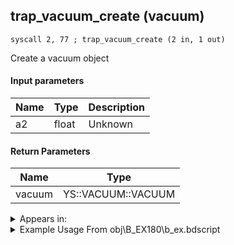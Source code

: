 ## trap_vacuum_create (vacuum)

`syscall 2, 77 ; trap_vacuum_create (2 in, 1 out)`

Create a vacuum object

#### Input parameters
| Name | Type | Description
|------|------|------------
| a2   | float   | Unknown


#### Return Parameters
| Name | Type
|------|-----
| vacuum   | YS::VACUUM::VACUUM   


<details>
	<summary>Appears in:</summary>
| filename | Entity (obj)
|----------|-------------
| obj\B_EX180\b_ex.bdscript       | ((?) Xemnas’s dragon (Throne))          
| obj\B_EX260\b_ex.bdscript       | ((B) Xemnas (Armor))          
| obj\B_EX370\b_ex.bdscript       | ((B) Zexion (Absent Silhouette))          
| obj\B_EX420\b_ex.bdscript       | ((B) Lingering Will)          
| obj\B_NM110\b_nm.bdscript       | ((B) The Experiment)          
| obj\B_NM110_L_ARM\b_nm.bdscript       | ((B) The Experiment (Left Hand))          
| obj\F_WI310\f_wi.bdscript       | ((F) ??? (WI))          
| obj\M_EX120\m_ex.bdscript       | ((M) Emerald Blues)          
| obj\M_EX120_HB\m_ex.bdscript       | ((M) Spring Metal)          
| obj\M_EX120_NM\m_ex.bdscript       | ((M) Emerald Blues (NM))          
| obj\M_EX120_TR\m_ex.bdscript       | ((M) Emerald Blues (TR))          
| obj\M_EX210\m_ex.bdscript       | ((M) Air Pirate)          
| obj\M_EX210_HB\m_ex.bdscript       | ((M) Aerial Viking)          
| obj\M_EX880_DANCER\m_ex.bdscript       | ((M) Demyx’s water form)          
| obj\M_EX880_DANCER_EH\m_ex.bdscript       | ((M) Demyx’s water form (EH))          
| obj\M_EX880_DANCER_LV99\m_ex.bdscript       | ((M) Demyx’s water form (Data))          
| obj\N_CM000_BTL\n_cm.bdscript       | ((N) Marluxia (BTL) (CM))          
| obj\N_CM020_BTL\n_cm.bdscript       | ((N) Lexaeus (BTL) (CM))          
| obj\N_HB630\n_hb.bdscript       | ((N) Sephiroth (HB))          

</details>

<details>
	<summary>Example Usage From obj\B_EX180\b_ex.bdscript</summary>
```
L5403:
 pushFromPAi L11078 ; ___ai 'vacuum' (L11078)
 syscall 0, 2 ; trap_puts (1 in, 0 out)
 pushFromPSp 32
 pushFromFSp 72
 syscall 2, 77 ; trap_vacuum_create (2 in, 1 out)
 popToWp W4264
 pushFromFSp 8
 syscall 2, 13 ; trap_attack_free (1 in, 0 out)
```
</details>

